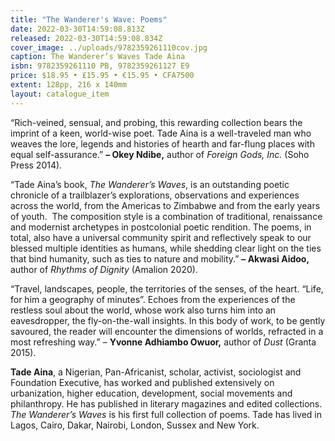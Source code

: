 ```yaml
---
title: "The Wanderer's Wave: Poems"
date: 2022-03-30T14:59:08.813Z
released: 2022-03-30T14:59:08.834Z
cover_image: ../uploads/9782359261110cov.jpg
caption: The Wanderer’s Waves Tade Aina
isbn: 9782359261110 PB, 9782359261127 E9
price: $18.95 • £15.95 • €15.95 • CFA7500
extent: 128pp, 216 x 140mm
layout: catalogue_item
---
```

“Rich-veined, sensual, and probing, this rewarding collection bears the imprint of a keen, world-wise poet. Tade Aina is a well-traveled man who weaves the lore, legends and histories of hearth and far-flung places with equal self-assurance.” **– Okey Ndibe,** author of *Foreign Gods, Inc.* (Soho Press 2014).

“Tade Aina’s book, *The Wanderer’s Waves*, is an outstanding poetic chronicle of a trailblazer’s explorations, observations and experiences across the world, from the Americas to Zimbabwe and from the early years of youth.  The composition style is a combination of traditional, renaissance and modernist archetypes in postcolonial poetic rendition. The poems, in total, also have a universal community spirit and reflectively speak to our blessed multiple identities as humans, while shedding clear light on the ties that bind humanity, such as ties to nature and mobility.” **– Akwasi Aidoo,** author of *Rhythms of Dignity* (Amalion 2020).

“Travel, landscapes, people, the territories of the senses, of the heart. “Life, for him a geography of minutes”. Echoes from the experiences of the restless soul about the world, whose work also turns him into an eavesdropper, the fly-on-the-wall insights. In this body of work, to be gently savoured, the reader will encounter the dimensions of worlds, refracted in a most refreshing way.” – **Yvonne Adhiambo Owuor,** author of *Dust* (Granta 2015).

**Tade Aina**, a Nigerian, Pan-Africanist, scholar, activist, sociologist and Foundation Executive, has worked and published extensively on urbanization, higher education, development, social movements and philanthropy. He has published in literary magazines and edited collections. *The Wanderer’s Waves* is his first full collection of poems. Tade has lived in Lagos, Cairo, Dakar, Nairobi, London, Sussex and New York.